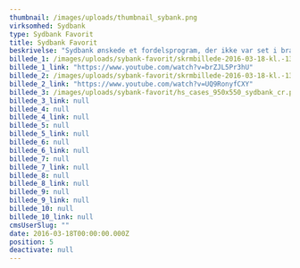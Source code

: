 ```yaml
---
thumbnail: /images/uploads/thumbnail_sybank.png
virksomhed: Sydbank
type: Sydbank Favorit
title: Sydbank Favorit
beskrivelse: "Sydbank ønskede et fordelsprogram, der ikke var set i branchen før. Som belønner bankkunderne for deres loyalitet og hylder valgfrihed og noget-for-noget princippet. Som tjener penge til banken. Og som gør det ud fra en dyb viden om kunderne, de digitale muligheder og på kundernes præmisser.\nVi udvalgte 10 forskellige fordele og gav kunderne mulighed for at vælge deres favoritter. Og jo mere af deres økonomi de samlede i Sydbank, jo flere kunne de vælge mellem. Mange af fordelene havde de fleste bankunder tidligere taget for givet – nu fik de pludselig værdi – og blev rentable for Sydbank at tilbyde. Derudover introducerede Sydbank 4 faste fordele til alle kunder i fordelsprogrammet, som blev mere og mere attraktive, jo længere tid kunderne havde været kunder. Omdrejningspunktet var hele tiden at blive klogere og komme tættere på kunderne - og derigennem udleve nærvær og engagement og således føre bevis for, at Sydbank er ikke som andre banker.\n\n"
billede_1: /images/uploads/sybank-favorit/skrmbillede-2016-03-18-kl.-13.25.56.png
billede_1_link: "https://www.youtube.com/watch?v=brZJL5Pr3hU"
billede_2: /images/uploads/sybank-favorit/skrmbillede-2016-03-18-kl.-13.24.45.png
billede_2_link: "https://www.youtube.com/watch?v=UQ9RonyfCXY"
billede_3: /images/uploads/sybank-favorit/hs_cases_950x550_sydbank_cr.png
billede_3_link: null
billede_4: null
billede_4_link: null
billede_5: null
billede_5_link: null
billede_6: null
billede_6_link: null
billede_7: null
billede_7_link: null
billede_8: null
billede_8_link: null
billede_9: null
billede_9_link: null
billede_10: null
billede_10_link: null
cmsUserSlug: ""
date: 2016-03-18T00:00:00.000Z
position: 5
deactivate: null
---
```


